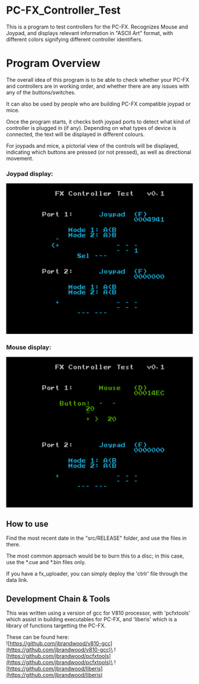 # PC-FX_Controller_Test

This is a program to test controllers for the PC-FX.
Recognizes Mouse and Joypad, and displays relevant information in "ASCII Art" format,
with different colors signifying different controller identifiers.

# Program Overview

The overall idea of this program is to be able to check whether your PC-FX and controllers are in
working order, and whether there are any issues with any of the buttons/switches.

It can also be used by people who are building PC-FX compatible joypad or mice.

Once the program starts, it checks both joypad ports to detect what kind of controller is plugged
in (if any). Depending on what types of device is connected, the text will be displayed in different
colours.

For joypads and mice, a pictorial view of the controls will be displayed, indicating which buttons
are pressed (or not pressed), as well as directional movement.

### Joypad display:

![Joypad](images/joypad.png)


### Mouse display:

![Mouse](images/mouse.png)


## How to use

Find the most recent date in the "src/RELEASE" folder, and use the files in there.

The most common approach would be to burn this to a disc; in this case, use the *.cue and *.bin files only.

If you have a fx_uploader, you can simply deploy the 'ctrlr' file through the data link.


## Development Chain & Tools

This was written using a version of gcc for V810 processor, with 'pcfxtools' which assist in
building executables for PC-FX, and 'liberis' which is a library of functions targetting the PC-FX.

These can be found here:\
![https://github.com/jbrandwood/v810-gcc](https://github.com/jbrandwood/v810-gcc)\
![https://github.com/jbrandwood/pcfxtools](https://github.com/jbrandwood/pcfxtools)\
![https://github.com/jbrandwood/liberis](https://github.com/jbrandwood/liberis)


